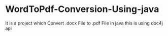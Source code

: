 # WordToPdf-Conversion-Using-java
It is a project which Convert .docx File to .pdf File in java
this is using doc4j api
